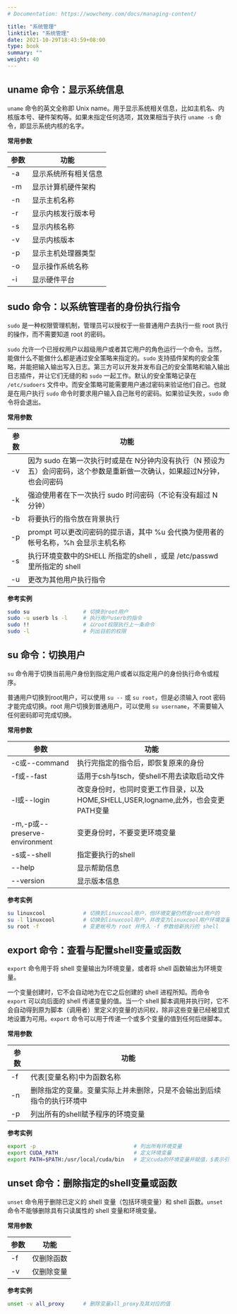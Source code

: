 ```yaml
---
# Documentation: https://wowchemy.com/docs/managing-content/

title: "系统管理"
linktitle: "系统管理"
date: 2021-10-29T18:43:59+08:00
type: book
summary: ""
weight: 40
---
```


<!--more-->

## uname 命令：显示系统信息

`uname` 命令的英文全称即 Unix name。用于显示系统相关信息，比如主机名、内核版本号、硬件架构等。如果未指定任何选项，其效果相当于执行 `uname -s` 命令，即显示系统内核的名字。

**常用参数**

| 参数 | 功能                 |
| ---- | -------------------- |
| -a   | 显示系统所有相关信息 |
| -m   | 显示计算机硬件架构   |
| -n   | 显示主机名称         |
| -r   | 显示内核发行版本号   |
| -s   | 显示内核名称         |
| -v   | 显示内核版本         |
| -p   | 显示主机处理器类型   |
| -o   | 显示操作系统名称     |
| -i   | 显示硬件平台         |

## sudo 命令：以系统管理者的身份执行指令

`sudo` 是一种权限管理机制，管理员可以授权于一些普通用户去执行一些 root 执行的操作，而不需要知道 root 的密码。 

`sudo` 允许一个已授权用户以超级用户或者其它用户的角色运行一个命令。当然，能做什么不能做什么都是通过安全策略来指定的。`sudo` 支持插件架构的安全策略，并能把输入输出写入日志。第三方可以开发并发布自己的安全策略和输入输出日志插件，并让它们无缝的和 `sudo` 一起工作。默认的安全策略记录在 `/etc/sudoers` 文件中。而安全策略可能需要用户通过密码来验证他们自己。也就是在用户执行 `sudo` 命令时要求用户输入自己账号的密码。如果验证失败，`sudo` 命令将会退出。

**常用参数**

| 参数 | 功能                                                         |
| ---- | ------------------------------------------------------------ |
| -v   | 因为 sudo 在第一次执行时或是在 N分钟内没有执行（N 预设为五）会问密码，这个参数是重新做一次确认，如果超过N分钟，也会问密码 |
| -k   | 强迫使用者在下一次执行 sudo 时问密码（不论有没有超过 N 分钟） |
| -b   | 将要执行的指令放在背景执行                                   |
| -p   | prompt 可以更改问密码的提示语，其中 %u 会代换为使用者的帐号名称，%h 会显示主机名称 |
| -s   | 执行环境变数中的SHELL 所指定的shell ，或是 /etc/passwd 里所指定的 shell |
| -u   | 更改为其他用户执行指令                                       |

**参考实例**

```bash
sudo su                 # 切换到root用户
sudo -u userb ls -l     # 执行用户userb的指令
sudo !!                 # 以root权限执行上一条命令
sudo -l                 # 列出目前的权限
```

## su 命令：切换用户

`su` 命令用于切换当前用户身份到指定用户或者以指定用户的身份执行命令或程序。 

普通用户切换到root用户，可以使用 `su --` 或 `su root`，但是必须输入 root 密码才能完成切换。root 用户切换到普通用户，可以使用 `su username`，不需要输入任何密码即可完成切换。

**常用参数**

| 参数                          | 功能                                                         |
| ----------------------------- | ------------------------------------------------------------ |
| -c或--command                 | 执行完指定的指令后，即恢复原来的身份                         |
| -f或--fast                    | 适用于csh与tsch，使shell不用去读取启动文件                   |
| -l或--login                   | 改变身份时，也同时变更工作目录，以及HOME,SHELL,USER,logname,此外，也会变更PATH变量 |
| -m,-p或--preserve-environment | 变更身份时，不要变更环境变量                                 |
| -s或--shell                   | 指定要执行的shell                                            |
| --help                        | 显示帮助信息                                                 |
| --version                     | 显示版本信息                                                 |

**参考实例**

```bash
su linuxcool            # 切换到linuxcool用户，但环境变量仍然是root用户的
su -l linuxcool         # 切换到linuxcool用户，并改变为linuxcool用户环境变量
su root -f              # 变更帐号为 root 并传入 -f 参数给新执行的 shell
```

## export 命令：查看与配置shell变量或函数

`export` 命令用于将 shell 变量输出为环境变量，或者将 shell 函数输出为环境变量。

一个变量创建时，它不会自动地为在它之后创建的 shell 进程所知。而命令 `export` 可以向后面的 shell 传递变量的值。当一个 shell 脚本调用并执行时，它不会自动得到原为脚本（调用者）里定义的变量的访问权，除非这些变量已经被显式地设置为可用。`export` 命令可以用于传递一个或多个变量的值到任何后继脚本。

**常用参数**

| 参数 | 功能                                                         |
| ---- | ------------------------------------------------------------ |
| -f   | 代表[变量名称]中为函数名称                                   |
| -n   | 删除指定的变量。变量实际上并未删除，只是不会输出到后续指令的执行环境中 |
| -p   | 列出所有的shell赋予程序的环境变量                            |

**参考实例**

```bash
export -p                               # 列出所有环境变量
export CUDA_PATH                        # 定义环境变量
export PATH=$PATH:/usr/local/cuda/bin   # 定义cuda的环境变量并赋值，$表示引用环境变量值，:用于分隔这些值
```

## unset 命令：删除指定的shell变量或函数

`unset` 命令用于删除已定义的 shell 变量（包括环境变量）和 shell 函数。`unset` 命令不能够删除具有只读属性的 shell 变量和环境变量。

**常用参数**

| 参数 | 功能       |
| ---- | ---------- |
| -f   | 仅删除函数 |
| -v   | 仅删除变量 |

**参考实例**

```bash
unset -v all_proxy      # 删除变量all_proxy及其对应的值
```